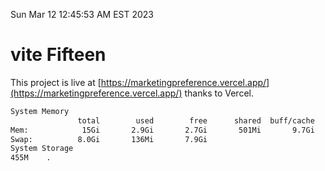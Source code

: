 Sun Mar 12 12:45:53 AM EST 2023

# vite Fifteen


This project is live at [https://marketingpreference.vercel.app/](https://marketingpreference.vercel.app/) thanks to Vercel.

```bash
System Memory
               total        used        free      shared  buff/cache   available
Mem:            15Gi       2.9Gi       2.7Gi       501Mi       9.7Gi        11Gi
Swap:          8.0Gi       136Mi       7.9Gi
System Storage
455M	.
